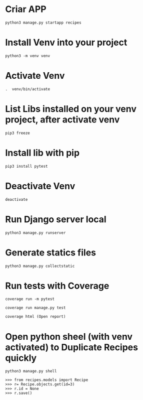 # Criar APP

    python3 manage.py startapp recipes

# Install Venv into your project

    python3 -m venv venv

# Activate Venv

    .  venv/bin/activate

# List Libs installed on your venv project, after activate venv

    pip3 freeze

# Install lib with pip

    pip3 install pytest

# Deactivate Venv

    deactivate

# Run Django server local

    python3 manage.py runserver

# Generate statics files

    python3 manage.py collectstatic

# Run tests with Coverage

    coverage run -m pytest

    coverage run manage.py test

    coverage html (Open report)

# Open python sheel (with venv activated) to Duplicate Recipes quickly

    python3 manage.py shell

    >>> from recipes.models import Recipe
    >>> r= Recipe.objects.get(id=3)
    >>> r.id = None
    >>> r.save()